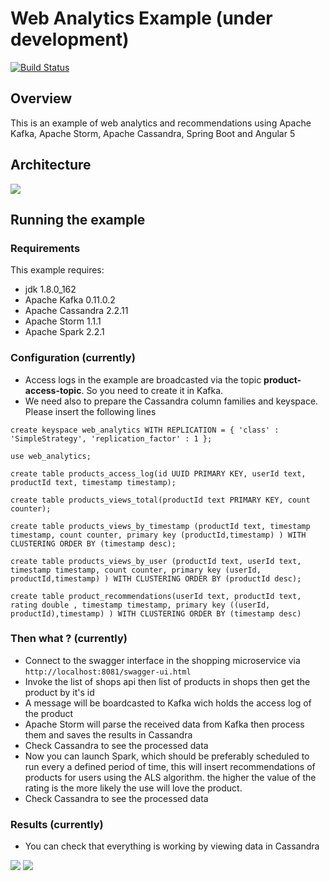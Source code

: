 # Web Analytics Example (under development)

[![Build Status](https://travis-ci.org/joumenharzli/web-analytics-example.svg?branch=master)](https://travis-ci.org/joumenharzli/web-analytics-example)

## Overview
This is an example of web analytics and recommendations using Apache Kafka, Apache Storm, Apache Cassandra, Spring Boot and Angular 5

## Architecture
<img src="https://image.ibb.co/jYDHVx/Image1.png" />

## Running the example

### Requirements
This example requires:
* jdk 1.8.0_162
* Apache Kafka 0.11.0.2
* Apache Cassandra 2.2.11
* Apache Storm 1.1.1
* Apache Spark 2.2.1

### Configuration (currently)
* Access logs in the example are broadcasted via the topic <b>product-access-topic</b>. So you need to create it in Kafka.
* We need also to prepare the Cassandra column families and keyspace. Please insert the following lines
```cql
create keyspace web_analytics WITH REPLICATION = { 'class' : 'SimpleStrategy', 'replication_factor' : 1 };

use web_analytics;

create table products_access_log(id UUID PRIMARY KEY, userId text, productId text, timestamp timestamp);

create table products_views_total(productId text PRIMARY KEY, count counter);

create table products_views_by_timestamp (productId text, timestamp timestamp, count counter, primary key (productId,timestamp) ) WITH CLUSTERING ORDER BY (timestamp desc);

create table products_views_by_user (productId text, userId text, timestamp timestamp, count counter, primary key (userId, productId,timestamp) ) WITH CLUSTERING ORDER BY (productId desc);

create table product_recommendations(userId text, productId text, rating double , timestamp timestamp, primary key ((userId, productId),timestamp) ) WITH CLUSTERING ORDER BY (timestamp desc)

```

### Then what ? (currently)
* Connect to the swagger interface in the shopping microservice via ```http://localhost:8081/swagger-ui.html```
* Invoke the list of shops api then list of products in shops then get the product by it's id
* A message will be boardcasted to Kafka wich holds the access log of the product
* Apache Storm will parse the received data from Kafka then process them and saves the results in Cassandra
* Check Cassandra to see the processed data
* Now you can launch Spark, which should be preferably scheduled to run every a defined period of time, this will insert recommendations of products for users using the ALS algorithm. the higher the value of the rating is the more likely the use will love the product.
* Check Cassandra to see the processed data

### Results (currently)
* You can check that everything is working by viewing data in Cassandra
<img src="https://image.ibb.co/eKGZ87/cassandra_finished.png" />
<img src="https://image.ibb.co/jUqxVx/recommendation.png" />
